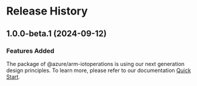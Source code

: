 # Release History
    
## 1.0.0-beta.1 (2024-09-12)

### Features Added

The package of @azure/arm-iotoperations is using our next generation design principles. To learn more, please refer to our documentation [Quick Start](https://aka.ms/azsdk/js/mgmt/quickstart).
